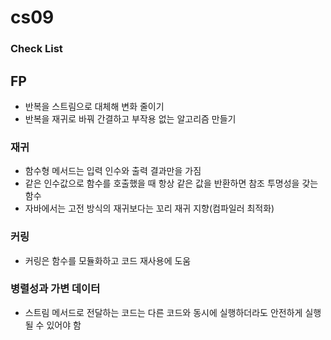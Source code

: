 # cs09

### Check List

## FP
- 반복을 스트림으로 대체해 변화 줄이기
- 반복을 재귀로 바꿔 간결하고 부작용 없는 알고리즘 만들기

### 재귀
- 함수형 메서드는 입력 인수와 출력 결과만을 가짐
- 같은 인수값으로 함수를 호출했을 때 항상 같은 값을 반환하면 참조 투명성을 갖는 함수
- 자바에서는 고전 방식의 재귀보다는 꼬리 재귀 지향(컴파일러 최적화)

### 커링
- 커링은 함수를 모듈화하고 코드 재사용에 도움

### 병렬성과 가변 데이터
- 스트림 메서드로 전달하는 코드는 다른 코드와 동시에 실행하더라도 안전하게 실행될 수 있어야 함